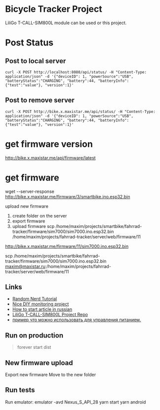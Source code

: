 # Bicycle Tracker Project

LiliGo T-CALL-SIM800L module can be used or this project.

# Post Status

## Post to local server
```shell
curl -X POST http://localhost:8080/api/status/ -H "Content-Type: application/json" -d '{"deviceID": 1, "powerSource":"USB", "batteryStatus":"CHARGING", "battery":44, "batteryInfo":{"test":"value"}, "version":1}'
```

## Post to remove server
```shell
curl -X POST http://bike.x.maxistar.me/api/status/ -H "Content-Type: application/json" -d '{"deviceID": 1, "powerSource":"USB", "batteryStatus":"CHARGING", "battery":44, "batteryInfo":{"test":"value"}, "version":1}'
```

# get firmware version
http://bike.x.maxistar.me/api/firmware/latest

# get firmware                                   
wget --server-response http://bike.x.maxistar.me/firmware/3/smartbike.ino.esp32.bin

upload new firmware
1. create folder on the server
2. export firmware
3. upload firmware
   scp /home/maxim/projects/smartbike/fahrrad-tracker/firmware/sim7000/sim7000.ino.esp32.bin /home/maxim/projects/fahrrad-tracker/server/web/firmware/11

http://bike.x.maxistar.me/firmware/11/sim7000.ino.esp32.bin

scp /home/maxim/projects/smartbike/fahrrad-tracker/firmware/sim7000/sim7000.ino.esp32.bin maxim@maxistar.ru:/home/maxim/projects/fahrrad-tracker/server/web/firmware/11


## Links ##
- [Random Nerd Tutorial](https://randomnerdtutorials.com/esp32-sim800l-publish-data-to-cloud/)
- [Nice DIY monitoring project](https://www.instructables.com/id/ESP32-SIM800L-and-Barrier-Sensor/)
- [How to start article in russian](http://www.bizkit.ru/2019/02/05/11989/)
- [LiliGo T-CALL-SIM800L Project Repo](https://github.com/Xinyuan-LilyGO/LilyGo-T-Call-SIM800L/issues/29)
- [пример что можно использовать для управления питанием.](https://gist.github.com/me-no-dev/)

## Run on production

> forever start dist


## New firmware upload
Export new firmware
Move to the new folder

## Run tests


Run emulator:
emulator -avd Nexus_S_API_28
yarn start
yarn android
